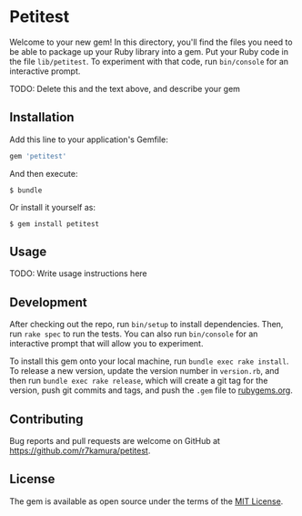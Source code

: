# Petitest

Welcome to your new gem! In this directory, you'll find the files you need to be able to package up your Ruby library into a gem. Put your Ruby code in the file `lib/petitest`. To experiment with that code, run `bin/console` for an interactive prompt.

TODO: Delete this and the text above, and describe your gem

## Installation

Add this line to your application's Gemfile:

```ruby
gem 'petitest'
```

And then execute:

    $ bundle

Or install it yourself as:

    $ gem install petitest

## Usage

TODO: Write usage instructions here

## Development

After checking out the repo, run `bin/setup` to install dependencies. Then, run `rake spec` to run the tests. You can also run `bin/console` for an interactive prompt that will allow you to experiment.

To install this gem onto your local machine, run `bundle exec rake install`. To release a new version, update the version number in `version.rb`, and then run `bundle exec rake release`, which will create a git tag for the version, push git commits and tags, and push the `.gem` file to [rubygems.org](https://rubygems.org).

## Contributing

Bug reports and pull requests are welcome on GitHub at https://github.com/r7kamura/petitest.


## License

The gem is available as open source under the terms of the [MIT License](http://opensource.org/licenses/MIT).

